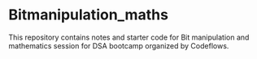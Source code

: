 # Bitmanipulation_maths
This repository contains notes and starter code for Bit manipulation and mathematics session for DSA bootcamp organized by Codeflows.
